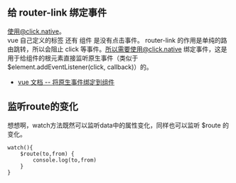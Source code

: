 ## 给 router-link 绑定事件

使用@click.native。  
vue 自己定义的标签 <router-link> 还有 组件<my-vue-template/> 是没有点击事件。 router-link 的作用是单纯的路由跳转，所以会阻止 click 等事件。所以需要使用@click.native 绑定事件，这是用于给组件的根元素直接监听原生事件（类似于\$element.addEventListener(click, callback)）的。

- [vue 文档 -- 将原生事件绑定到组件](https://cn.vuejs.org/v2/guide/components-custom-events.html#%E5%B0%86%E5%8E%9F%E7%94%9F%E4%BA%8B%E4%BB%B6%E7%BB%91%E5%AE%9A%E5%88%B0%E7%BB%84%E4%BB%B6)

## 监听route的变化
想想啊，watch方法既然可以监听data中的属性变化，同样也可以监听 $route 的变化。
```
watch(){
    $route(to,from) {
        console.log(to,from)
    }
}
```

